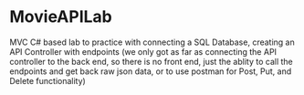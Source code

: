 # MovieAPILab

MVC C# based lab to practice with connecting a SQL Database, creating an API Controller with endpoints 
(we only got as far as connecting the API controller to the back end, so there is no front end, just the
ablity to call the endpoints and get back raw json data, or to use postman for Post, Put, and Delete functionality)
